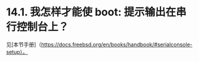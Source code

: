 # 14.1. 我怎样才能使 boot: 提示输出在串行控制台上？

见[本节手册]（https://docs.freebsd.org/en/books/handbook/#serialconsole-setup）。
